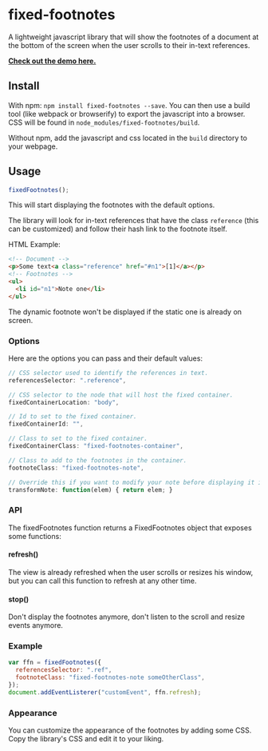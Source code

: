 # fixed-footnotes

A lightweight javascript library that will show the footnotes of a document at the bottom of the screen when the user scrolls to their in-text references.

**[Check out the demo here.](https://thomaslule.github.io/fixed-footnotes/)**

## Install

With npm: `npm install fixed-footnotes --save`. You can then use a build tool (like webpack or browserify) to export the javascript into a browser. CSS will be found in `node_modules/fixed-footnotes/build`.

Without npm, add the javascript and css located in the `build` directory to your webpage.

## Usage

````javascript
fixedFootnotes();
````

This will start displaying the footnotes with the default options.

The library will look for in-text references that have the class `reference` (this can be customized) and follow their hash link to the footnote itself.

HTML Example:

````HTML
<!-- Document -->
<p>Some text<a class="reference" href="#n1">[1]</a></p>
<!-- Footnotes -->
<ul>
  <li id="n1">Note one</li>
</ul>
````

The dynamic footnote won't be displayed if the static one is already on screen.

### Options

Here are the options you can pass and their default values:

````javascript
// CSS selector used to identify the references in text.
referencesSelector: ".reference",

// CSS selector to the node that will host the fixed container.
fixedContainerLocation: "body",

// Id to set to the fixed container.
fixedContainerId: "",

// Class to set to the fixed container.
fixedContainerClass: "fixed-footnotes-container",

// Class to add to the footnotes in the container.
footnoteClass: "fixed-footnotes-note",

// Override this if you want to modify your note before displaying it in the fixed container
transformNote: function(elem) { return elem; }
````

### API

The fixedFootnotes function returns a FixedFootnotes object that exposes some functions:

#### refresh()

The view is already refreshed when the user scrolls or resizes his window, but you can call this function to refresh at any other time.

#### stop()

Don't display the footnotes anymore, don't listen to the scroll and resize events anymore.

### Example

````javascript
var ffn = fixedFootnotes({
  referencesSelector: ".ref",
  footnoteClass: "fixed-footnotes-note someOtherClass",
});
document.addEventListerer("customEvent", ffn.refresh);
````

### Appearance

You can customize the appearance of the footnotes by adding some CSS. Copy the library's CSS and edit it to your liking.
